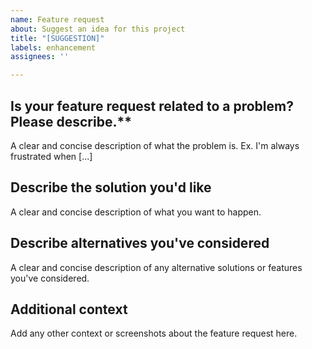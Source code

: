 ```yaml
---
name: Feature request
about: Suggest an idea for this project
title: "[SUGGESTION]"
labels: enhancement
assignees: ''

---
```


## Is your feature request related to a problem? Please describe.**
A clear and concise description of what the problem is. Ex. I'm always frustrated when [...]

## Describe the solution you'd like
A clear and concise description of what you want to happen.

## Describe alternatives you've considered
A clear and concise description of any alternative solutions or features you've considered.

## Additional context
Add any other context or screenshots about the feature request here.
